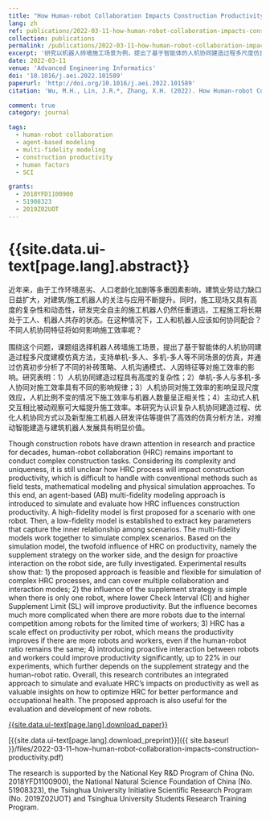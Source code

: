 ```yaml
---
title: "How Human-robot Collaboration Impacts Construction Productivity: An Agent-based Multi-fidelity Modeling Approach"
lang: zh
ref: publications/2022-03-11-how-human-robot-collaboration-impacts-construction-productivity
collection: publications
permalink: /publications/2022-03-11-how-human-robot-collaboration-impacts-construction-productivity
excerpt: '研究以机器人砖墙施工场景为例，提出了基于智能体的人机协同建造过程多尺度仿真建模方法，支持单机-多人、多机-多人等不同场景的仿真，并通过仿真初步分析了不同的补砖策略、人机沟通模式、人因特征等对施工效率的影响'
date: 2022-03-11
venue: 'Advanced Engineering Informatics'
doi: '10.1016/j.aei.2022.101589'
paperurl: 'http://doi.org/10.1016/j.aei.2022.101589'
citation: 'Wu, M.H., Lin, J.R.*, Zhang, X.H. (2022). How Human-robot Collaboration Impacts Construction Productivity: An Agent-based Multi-fidelity Modeling Approach. <i>Advanced Engineering Informatics</i>, 52, 101589. doi: 10.1016/j.aei.2022.101589'

comment: true
category: journal

tags: 
  - human-robot collaboration
  - agent-based modeling
  - multi-fidelity modeling
  - construction productivity
  - human factors
  - SCI

grants:
  - 2018YFD1100900
  - 51908323
  - 2019Z02UOT
---
```



{{site.data.ui-text[page.lang].abstract}}
====

近年来，由于工作环境恶劣、人口老龄化加剧等多重因素影响，建筑业劳动力缺口日益扩大，对建筑/施工机器人的关注与应用不断提升。同时，施工现场又具有高度的复杂性和动态性，研发完全自主的施工机器人仍然任重道远，工程施工将长期处于工人、机器人共存的状态。在这种情况下，工人和机器人应该如何协同配合？不同人机协同特征将如何影响施工效率呢？

围绕这个问题，课题组选择机器人砖墙施工场景，提出了基于智能体的人机协同建造过程多尺度建模仿真方法，支持单机-多人、多机-多人等不同场景的仿真，并通过仿真初步分析了不同的补砖策略、人机沟通模式、人因特征等对施工效率的影响。研究表明：1）人机协同建造过程具有高度的复杂性；2）单机-多人与多机-多人协同对施工效率具有不同的影响规律；3）人机协同对施工效率的影响呈现尺度效应，人机比例不变的情况下施工效率与机器人数量呈正相关性；4）主动式人机交互相比被动观察可大幅提升施工效率。本研究为认识复杂人机协同建造过程、优化人机协同方式以及新型施工机器人研发评估等提供了高效的仿真分析方法，对推动智能建造与建筑机器人发展具有明显价值。

Though construction robots have drawn attention in research and practice for decades, human-robot collaboration (HRC) remains important to conduct complex construction tasks. Considering its complexity and uniqueness, it is still unclear how HRC process will impact construction productivity, which is difficult to handle with conventional methods such as field tests, mathematical modeling and physical simulation approaches. To this end, an agent-based (AB) multi-fidelity modeling approach is introduced to simulate and evaluate how HRC influences construction productivity. A high-fidelity model is first proposed for a scenario with one robot. Then, a low-fidelity model is established to extract key parameters that capture the inner relationship among scenarios. The multi-fidelity models work together to simulate complex scenarios. Based on the simulation model, the twofold influence of HRC on productivity, namely the supplement strategy on the worker side, and the design for proactive interaction on the robot side, are fully investigated. Experimental results show that: 1) the proposed approach is feasible and flexible for simulation of complex HRC processes, and can cover multiple collaboration and interaction modes; 2) the influence of the supplement strategy is simple when there is only one robot, where lower Check Interval (CI) and higher Supplement Limit (SL) will improve productivity. But the influence becomes much more complicated when there are more robots due to the internal competition among robots for the limited time of workers; 3) HRC has a scale effect on productivity per robot, which means the productivity improves if there are more robots and workers, even if the human-robot ratio remains the same; 4) introducing proactive interaction between robots and workers could improve productivity significantly, up to 22% in our experiments, which further depends on the supplement strategy and the human-robot ratio. Overall, this research contributes an integrated approach to simulate and evaluate HRC’s impacts on productivity as well as valuable insights on how to optimize HRC for better performance and occupational health. The proposed approach is also useful for the evaluation and development of new robots.

[{{site.data.ui-text[page.lang].download_paper}}]({{page.paperurl}})

[{{site.data.ui-text[page.lang].download_preprint}}]({{ site.baseurl }}/files/2022-03-11-how-human-robot-collaboration-impacts-construction-productivity.pdf)

The research is supported by the National Key R&D Program of China (No. 2018YFD1100900), the National Natural Science Foundation of China (No. 51908323), the Tsinghua University Initiative Scientific Research Program (No. 2019Z02UOT) and Tsinghua University Students Research Training Program. 


